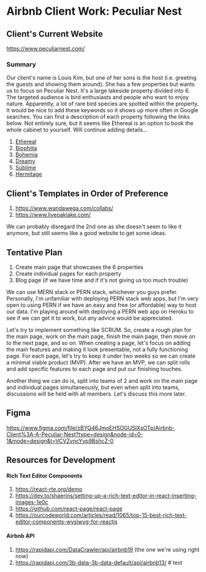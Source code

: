 # Airbnb Client Work: Peculiar Nest

## Client's Current Website
https://www.peculiarnest.com/
### Summary
Our client's name is Louis Kim, but one of her sons is the host (i.e. greeting the guests and showing them around). She has a few properties but wants us to focus on Peculiar Nest. It's a large lakeside property divided into 6. The targeted audience is bird enthusiasts and people who want to enjoy nature. Apparently, a lot of rare bird species are spotted within the property. It would be nice to add these keywords so it shows up more often in Google searches. You can find a description of each property following the links below. Not entirely sure, but it seems like Ethereal is an option to book the whole cabinet to yourself. Will continue adding details...
1. [Ethereal](https://www.airbnb.com/rooms/47567583?adults=1&s=42&unique_share_id=95BF1733-6C5C-4D74-94E3-8083C54869D0&_branch_match_id=1215477135528851549&_branch_referrer=H4sIAAAAAAAAA8soKSkottLXT0zKS9LLTdX3yTL18S00zSvOTAIAR8vamhsAAAA%3D&source_impression_id=p3_1691179650_yKFngsE5g7VlGP6M)
2. [Biophilia](https://www.airbnb.com/rooms/632893977610099509?adults=1&guests=1&s=42&unique_share_id=72dfee9f-3ed6-435a-9a47-841da1ae61e0&_branch_match_id=1215477135528851549&_branch_referrer=H4sIAAAAAAAAA8soKSkottLXT0zKS9LLTdW3KPVPdzUIcQsqSwIA02v%2FARsAAAA%3D&source_impression_id=p3_1691179861_5ErZIBzWvUVUdrKM)
3. [Bohemia](https://www.airbnb.com/rooms/52427533?adults=1&guests=1&s=42&unique_share_id=5d7fe2e2-cf56-4629-81b1-86522ec2fddc&_branch_match_id=1215477135528851549&_branch_referrer=H4sIAAAAAAAAA8soKSkottLXT0zKS9LLTdX398%2FwCsmwdAsqSwIAowgCbRsAAAA%3D&source_impression_id=p3_1691179872_pciUbiFJusmNKWz%2B)
4. [Dreamy](https://www.airbnb.com/rooms/48120269?adults=1&s=42&unique_share_id=D9B1D418-530C-4D07-803A-370F240BF865&_branch_match_id=1215477135528851549&_branch_referrer=H4sIAAAAAAAAA8soKSkottLXT0zKS9LLTdU380p2Skw0yyvOTAIAjcOjkRsAAAA%3D&source_impression_id=p3_1691179837_0N3n7gCQpdGMvzxi)
5. [Sublime](https://www.airbnb.com/rooms/48404830?adults=1&s=42&unique_share_id=75BEF419-B02B-41E5-A1B6-133512B34E50&_branch_match_id=1215477135528851549&_branch_referrer=H4sIAAAAAAAAA8soKSkottLXT0zKS9LLTdW3KAyKCvE2yivOTAIALmU%2BbBsAAAA%3D&source_impression_id=p3_1691179847_k7n%2FuL0Ek0H2XeIv)
6. [Hermitage](https://www.airbnb.com/rooms/759483143926530683?adults=1&guests=1&s=42&unique_share_id=4c263d2b-fb0e-434f-b5a1-dbd7058d9eb1&_branch_match_id=1215477135528851549&_branch_referrer=H4sIAAAAAAAAA8soKSkottLXT0zKS9LLTdXPcq30LQ5Kcw8qSwIAcviRkRsAAAA%3D&source_impression_id=p3_1691179887_7q42KzuuPOfvokQA)

## Client's Templates in Order of Preference
1. https://www.wandawega.com/collabs/
2. https://www.liveoaklake.com/
   
We can probably disregard the 2nd one as she doesn't seem to like it anymore, but still seems like a good website to get some ideas.

## Tentative Plan
1. Create main page that showcases the 6 properties 
2. Create individual pages for each property
3. Blog page (if we have time and if it's not giving us too much trouble)

We can use MERN stack or PERN stack, whichever you guys prefer. Personally, I'm unfamiliar with deploying PERN stack web apps, but I'm very open to using PERN if we have an easy and free (or affordable) way to host our data. I'm playing around with deploying a PERN web app on Heroku to see if we can get it to work, but any advice would be appreciated.

Let's try to implement something like SCRUM. So, create a rough plan for the main page, work on the main page, finish the main page, then move on to the next page, and so on. When creating a page, let's focus on adding the main features and making it look presentable, not a fully functioning page. For each page, let's try to keep it under two weeks so we can create a minimal viable product (MVP). After we have an MVP, we can split rolls and add specific features to each page and put our finishing touches.

Another thing we can do is, split into teams of 2 and work on the main page and individual pages simultaneously, but even when split into teams, discussions will be held with all members. Let's discuss this more later.


## Figma
https://www.figma.com/file/zBYQ46JmoEHSOGUSlXsOTp/Airbnb-Client%3A-A-Peculiar-Nest?type=design&node-id=0-1&mode=design&t=VCVZvncYyp9BshcZ-0

## Resources for Development
#### Rich Text Editor Components 
1. https://react-rte.org/demo
2. https://dev.to/shaerins/setting-up-a-rich-text-editor-in-react-inserting-images-1e0c
3. https://github.com/react-page/react-page
4. https://ourcodeworld.com/articles/read/1065/top-15-best-rich-text-editor-components-wysiwyg-for-reactjs

#### Airbnb API 
1. https://rapidapi.com/DataCrawler/api/airbnb19 (the one we're using right now)
2. https://rapidapi.com/3b-data-3b-data-default/api/airbnb13/
#   t e s t 
 
 
